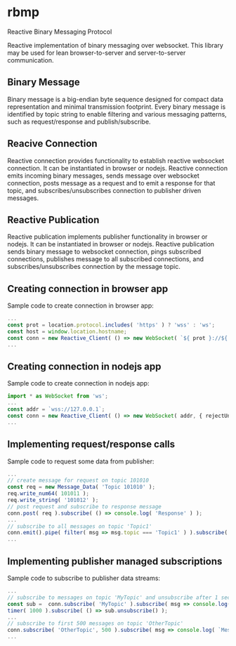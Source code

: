 # rbmp
Reactive Binary Messaging Protocol

Reactive implementation of binary messaging over websocket.
This library may be used for lean browser-to-server and server-to-server communication.


## Binary Message
Binary message is a big-endian byte sequence designed for compact data representation and minimal transmission footprint.
Every binary message is identified by topic string to enable filtering and various messaging patterns,
 such as request/response and publish/subscribe.


## Reacive Connection
Reactive connection provides functionality to establish reactive websocket connection.
It can be instantiated in browser or nodejs.
Reactive connection emits incoming binary messages,
 sends message over websocket connection,
 posts message as a request and to emit a response for that topic,
 and subscribes/unsubscribes connection to publisher driven messages.


## Reactive Publication
Reactive publication implements publisher functionality in browser or nodejs.
It can be instantiated in browser or nodejs.
Reactive publication sends binary message to websocket connection,
 pings subscribed connections,
 publishes message to all subscribed connections,
 and subscribes/unsubscribes connection by the message topic.


## Creating connection in browser app
Sample code to create connection in browser app:

```ts
...
const prot = location.protocol.includes( 'https' ) ? 'wss' : 'ws';
const host = window.location.hostname;
const conn = new Reactive_Client( () => new WebSocket( `${ prot }://${ host }` ) );
...
```


## Creating connection in nodejs app
Sample code to create connection in nodejs app:

```ts
import * as WebSocket from 'ws';
...
const addr = `wss://127.0.0.1`;
const conn = new Reactive_Client( () => new WebSocket( addr, { rejectUnauthorized: false } ) );
...
```


## Implementing request/response calls
Sample code to request some data from publisher:

```ts
...
// create message for request on topic 101010
const req = new Message_Data( 'Topic 101010' );
req.write_num64( 101011 );
req.write_string( '101012' );
// post request and subscribe to response message
conn.post( req ).subscribe( () => console.log( 'Response' ) );
...
// subscribe to all messages on topic 'Topic1'
conn.emit().pipe( filter( msg => msg.topic === 'Topic1' ) ).subscribe( () => console.log( `Message ${ msg.topic }` ) );
...
```


## Implementing publisher managed subscriptions
Sample code to subscribe to publisher data streams:

```ts
...
// subscribe to messages on topic 'MyTopic' and unsubscribe after 1 second
const sub =  conn.subscribe( 'MyTopic' ).subscribe( msg => console.log( `Message ${ msg.topic }` ) );
timer( 1000 ).subscribe( () => sub.unsubscribe() );
...
// subscribe to first 500 messages on topic 'OtherTopic'
conn.subscribe( 'OtherTopic', 500 ).subscribe( msg => console.log( `Message ${ msg.topic }` ) );
...
```
